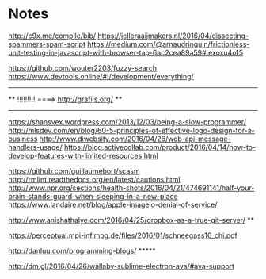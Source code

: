 # Notes
http://c9x.me/compile/bib/
https://jelleraaijmakers.nl/2016/04/dissecting-spammers-spam-script
https://medium.com/@arnaudrinquin/frictionless-unit-testing-in-javascript-with-browser-tap-6ac2cea89a59#.exoxu4o15

https://github.com/wouter2203/fuzzy-search
https://www.devtools.online/#!/development/everything/

************************************************************************
**   !!!!!!!!! ====> http://grafijs.org/                              **
************************************************************************

https://shansvex.wordpress.com/2013/12/03/being-a-slow-programmer/
http://mlsdev.com/en/blog/60-5-principles-of-effective-logo-design-for-a-business
http://www.diwebsity.com/2016/04/26/web-api-message-handlers-usage/
https://blog.activecollab.com/product/2016/04/14/how-to-develop-features-with-limited-resources.html

https://github.com/guillaumebort/scasm
http://rmlint.readthedocs.org/en/latest/cautions.html
http://www.npr.org/sections/health-shots/2016/04/21/474691141/half-your-brain-stands-guard-when-sleeping-in-a-new-place
https://www.landaire.net/blog/apple-imageio-denial-of-service/

http://www.anishathalye.com/2016/04/25/dropbox-as-a-true-git-server/ **

https://perceptual.mpi-inf.mpg.de/files/2016/01/schneegass16_chi.pdf

http://danluu.com/programming-blogs/ *****

http://dm.gl/2016/04/26/wallaby-sublime-electron-ava/#ava-support
